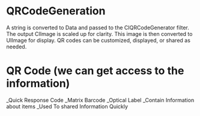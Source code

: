 # QRCodeGeneration
A string is converted to Data and passed to the CIQRCodeGenerator filter. The output CIImage is scaled up for clarity. This image is then converted to UIImage for display. QR codes can be customized, displayed, or shared as needed.

# QR Code (we can get access to the information)
_Quick Response Code
_Matrix Barcode
_Optical Label
_Contain Information about items
_Used To shared Information Quickly
